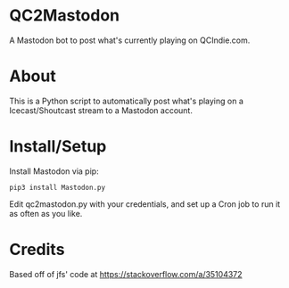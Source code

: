# QC2Mastodon

A Mastodon bot to post what's currently playing on QCIndie.com.

# About

This is a Python script to automatically post what's playing on a Icecast/Shoutcast stream to a Mastodon account. 

# Install/Setup

Install Mastodon via pip:

    pip3 install Mastodon.py

Edit qc2mastodon.py with your credentials, and set up a Cron job to run it as often as you like.

# Credits

Based off of jfs' code at https://stackoverflow.com/a/35104372 
